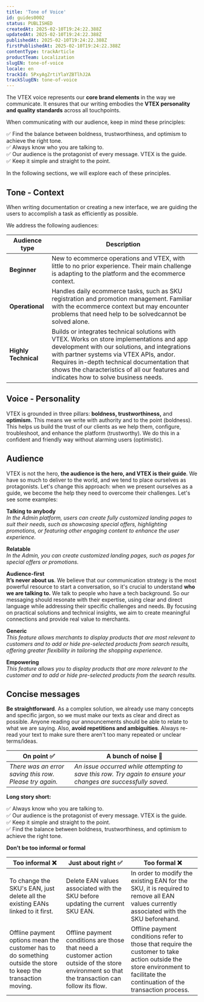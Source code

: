 ```yaml
---
title: 'Tone of Voice'
id: guides0002
status: PUBLISHED
createdAt: 2025-02-10T19:24:22.388Z
updatedAt: 2025-02-10T19:24:22.388Z
publishedAt: 2025-02-10T19:24:22.388Z
firstPublishedAt: 2025-02-10T19:24:22.388Z
contentType: trackArticle
productTeam: Localization
slugEN: tone-of-voice
locale: en
trackId: 5PxyAgZrtiYlaYZBTlhJ2A
trackSlugEN: tone-of-voice
---
```


The VTEX voice represents our **core brand elements** in the way we communicate. It ensures that our writing embodies the **VTEX personality and quality standards** across all touchpoints.

When communicating with our audience, keep in mind these principles:

✅ Find the balance between boldness, trustworthiness, and optimism to achieve the right tone.  
✅ Always know who you are talking to.  
✅ Our audience is the protagonist of every message. VTEX is the guide.  
✅ Keep it simple and straight to the point.

In the following sections, we will explore each of these principles.

## Tone - Context

When writing documentation or creating a new interface, we are guiding the users to accomplish a task as efficiently as possible. 

We address the following audiences:

| Audience type | Description |
| --- | --- |
| **Beginner** | New to ecommerce operations and VTEX, with little to no prior experience. Their main challenge is adapting to the platform and the ecommerce context. |
| **Operational** | Handles daily ecommerce tasks, such as SKU registration and promotion management. Familiar with the ecommerce context but may encounter problems that need help to be solvedcannot be solved alone. |
| **Highly Technical** | Builds or integrates technical solutions with VTEX. Works on store implementations and app development with our solutions, and integrations with partner systems via VTEX APIs, andor. Requires in-depth technical documentation that shows the characteristics of all our features and indicates how to solve business needs. | 

## Voice - Personality

VTEX is grounded in three pillars: **boldness, trustworthiness,** and **optimism.**
This means we write with authority and to the point (boldness). This helps us build the trust of our clients as we help them, configure, troubleshoot, and enhance the platform (trustworthy). We do this in a confident and friendly way without alarming users (optimistic).

## Audience

VTEX is not the hero, **the audience is the hero, and VTEX is their guide**. We have so much to deliver to the world, and we tend to place ourselves as protagonists. Let's change this approach: when we present ourselves as a guide, we become the help they need to overcome their challenges. Let's see some examples:

**Talking to anybody**  
*In the Admin platform, users can create fully customized landing pages to suit their needs, such as showcasing special offers, highlighting promotions, or featuring other engaging content to enhance the user experience.* 

**Relatable**  
*In the Admin, you can create customized landing pages, such as pages for special offers or promotions.* 

**Audience-first**  
**It’s never about us**. We believe that our communication strategy is the most powerful resource to start a conversation, so it's crucial to understand **who we are talking to.** We talk to people who have a tech background. So our messaging should resonate with their expertise, using clear and direct language while addressing their specific challenges and needs. By focusing on practical solutions and technical insights, we aim to create meaningful connections and provide real value to merchants.

**Generic**  
*This feature allows merchants to display products that are most relevant to customers and to add or hide pre-selected products from search results, offering greater flexibility in tailoring the shopping experience.* 

**Empowering**  
*This feature allows you to display products that are more relevant to the customer and to add or hide pre-selected products from the search results.* 

## Concise messages

**Be straightforward**. As a complex solution, we already use many concepts and specific jargon, so we must make our texts as clear and direct as possible. Anyone reading our announcements should be able to relate to what we are saying. Also, **avoid repetitions and ambiguities**. Always re-read your text to make sure there aren't too many repeated or unclear terms/ideas.

| On point ✅ | A bunch of noise 🚫 |
| --- | --- |
| *There was an error saving this row. Please try again.* | *An issue occurred while attempting to save this row. Try again to ensure your changes are successfully saved.*  |

**Long story short:**

✅ Always know who you are talking to.  
✅ Our audience is the protagonist of every message. VTEX is the guide.  
✅ Keep it simple and straight to the point.  
✅ Find the balance between boldness, trustworthiness, and optimism to achieve the right tone.

**Don't be too informal or formal**

| Too informal ❌ | Just about right ✅ | Too formal ❌ |
| --- | --- | --- |
| To change the SKU's EAN, just delete all the existing EANs linked to it first. | Delete EAN values associated with the SKU before updating the current SKU EAN. | In order to modify the existing EAN for the SKU, it is required to remove all EAN values currently associated with the SKU beforehand. |
| Offline payment options mean the customer has to do something outside the store to keep the transaction moving. | Offline payment conditions are those that need a customer action outside of the store environment so that the transaction can follow its flow. | Offline payment conditions refer to those that require the customer to take action outside the store environment to facilitate the continuation of the transaction process. |
